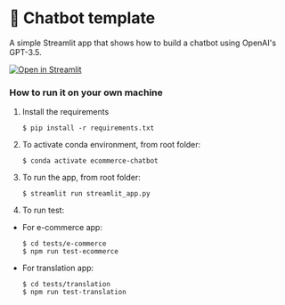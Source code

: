 # 💬 Chatbot template

A simple Streamlit app that shows how to build a chatbot using OpenAI's GPT-3.5.

[![Open in Streamlit](https://static.streamlit.io/badges/streamlit_badge_black_white.svg)](https://chatbot-template.streamlit.app/)

### How to run it on your own machine

1. Install the requirements

   ```
   $ pip install -r requirements.txt
   ```

2. To activate conda environment, from root folder:

   ```
   $ conda activate ecommerce-chatbot
   ```

3. To run the app, from root folder:

   ```
   $ streamlit run streamlit_app.py
   ```

4. To run test:
- For e-commerce app:
   ```
   $ cd tests/e-commerce
   $ npm run test-ecommerce
   ```
- For translation app:
   ```
   $ cd tests/translation
   $ npm run test-translation
   ```